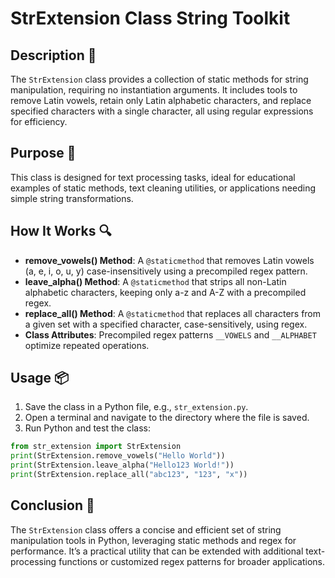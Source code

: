 # StrExtension Class String Toolkit

## Description 📝

The `StrExtension` class provides a collection of static methods for string manipulation, requiring no instantiation arguments.
It includes tools to remove Latin vowels, retain only Latin alphabetic characters, and replace specified characters with a single character, all using regular expressions for efficiency.

## Purpose 🎯

This class is designed for text processing tasks, ideal for educational examples of static methods, text cleaning utilities, or applications needing simple string transformations.

## How It Works 🔍

-   **remove_vowels() Method**: A `@staticmethod` that removes Latin vowels (a, e, i, o, u, y) case-insensitively using a precompiled regex pattern.
-   **leave_alpha() Method**: A `@staticmethod` that strips all non-Latin alphabetic characters, keeping only a-z and A-Z with a precompiled regex.
-   **replace_all() Method**: A `@staticmethod` that replaces all characters from a given set with a specified character, case-sensitively, using regex.
-   **Class Attributes**: Precompiled regex patterns `__VOWELS` and `__ALPHABET` optimize repeated operations.

## Usage 📦

1. Save the class in a Python file, e.g., `str_extension.py`.
2. Open a terminal and navigate to the directory where the file is saved.
3. Run Python and test the class:

```python
from str_extension import StrExtension
print(StrExtension.remove_vowels("Hello World"))
print(StrExtension.leave_alpha("Hello123 World!"))
print(StrExtension.replace_all("abc123", "123", "x"))
```

## Conclusion 🚀

The `StrExtension` class offers a concise and efficient set of string manipulation tools in Python, leveraging static methods and regex for performance.
It’s a practical utility that can be extended with additional text-processing functions or customized regex patterns for broader applications.
